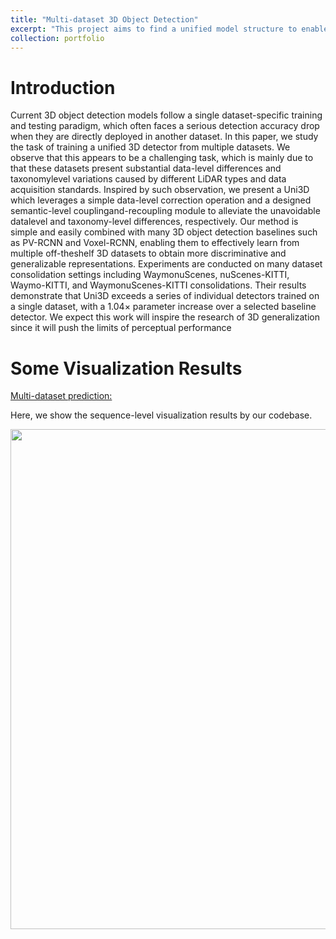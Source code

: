 ```yaml
---
title: "Multi-dataset 3D Object Detection"
excerpt: "This project aims to find a unified model structure to enable the existing 3D object detection models to learn from different 3D datasets."
collection: portfolio
---
```


# Introduction
Current 3D object detection models follow a single dataset-specific training and testing paradigm, which often faces a serious detection accuracy drop when they are directly deployed in another dataset. In this paper, we
study the task of training a unified 3D detector from multiple datasets. We observe that this appears to be a challenging task, which is mainly due to that these datasets present substantial data-level differences and taxonomylevel variations caused by different LiDAR types and data acquisition standards. Inspired by such observation, we present a Uni3D which leverages a simple data-level correction operation and a designed semantic-level couplingand-recoupling module to alleviate the unavoidable datalevel and taxonomy-level differences, respectively. Our method is simple and easily combined with many 3D object detection baselines such as PV-RCNN and Voxel-RCNN,
enabling them to effectively learn from multiple off-theshelf 3D datasets to obtain more discriminative and generalizable representations. Experiments are conducted on many dataset consolidation settings including WaymonuScenes, nuScenes-KITTI, Waymo-KITTI, and WaymonuScenes-KITTI consolidations. Their results demonstrate that Uni3D exceeds a series of individual detectors trained
on a single dataset, with a 1.04× parameter increase over a selected baseline detector. We expect this work will inspire the research of 3D generalization since it will push the limits of perceptual performance

# Some Visualization Results

[Multi-dataset prediction:](https://drive.google.com/file/d/1jWcqOVtieyiq3A_M_TfMlWYJIdeTMC3Y/view?usp=share_link)

Here, we show the sequence-level visualization results by our codebase.

<img src="../images/once.gif" width="800px">